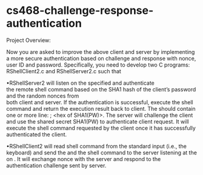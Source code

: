 # cs468-challenge-response-authentication

Project Overview:

Now  you  are  asked  to  improve  the  above  client  and  server  by  implementing  a  more  secure authentication
based on  challenge  and  response  with  nonce,  user  ID  and  password.  Specifically,  you need  to  develop  two
C  programs: RShellClient2.c  and RShellServer2.c  such that  

•RShellServer2 <port number>   <password file>  will  listen  on  the  specified <port  number>  and  authenticate  
the  remote  shell  command  based  on  the  SHA1  hash  of  the client’s  password  and  the  random  nonces  from  
both  client  and server.  If  the  authentication  is successful,  execute  the  shell  command  and  return  the
  execution result  back  to  client.  The <password file> should contain  one  or  more  line: <ID  string>; <hex  of SHA1(PW)>.
The server will  challenge  the  client  and  use  the  shared  secret  SHA1(PW)  to  authenticate  client  request.
It will  execute the shell command requested by the client once it has successfully authenticated the client. 

•RShellClient2 <server IP> <server port number> <ID> <password>  will read shell command from the standard input (i.e.,
  the  keyboard) and send the <ID> and the shell command  to  the  server  listening  at  the  <server  port  number>  
on  <server  IP>.  It  will  exchange nonce with the server and respond to the authentication challenge sent by server. 
